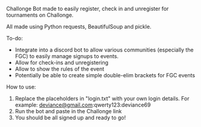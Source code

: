 Challonge Bot made to easily register, check in and unregister for tournaments on Challonge.

All made using Python requests, BeautifulSoup and pickle.

To-do:
- Integrate into a discord bot to allow various communities (especially the FGC) to easily manage signups to events.
- Allow for check-ins and unregistering
- Allow to show the rules of the event
- Potentially be able to create simple double-elim brackets for FGC events

How to use:
1) Replace the placeholders in "login.txt" with your own login details. For example: deviance@gmail.com:qwerty123:deviance69
2) Run the bot and paste in the Challonge link
3) You should be all signed up and ready to go!
